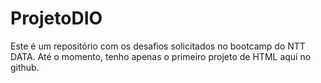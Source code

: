 # ProjetoDIO
Este é um repositório com os desafios solicitados no bootcamp do NTT DATA.
Até o momento, tenho apenas o primeiro projeto de HTML aqui no github.
